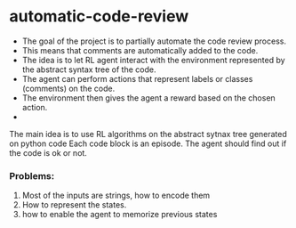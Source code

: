 # automatic-code-review
* The goal of the project is to partially automate the code review process.
* This means that comments are automatically added to the code.
* The idea is to let RL agent interact with the environment represented by the abstract syntax tree of the code.
* The agent can perform actions that represent labels or classes (comments) on the code.
* The environment then gives the agent a reward based on the chosen action.
* 
The main idea is to use RL algorithms on the abstract sytnax tree generated on python code
Each code block is an episode.
The agent should find out if the code is ok or not.

### Problems:
1. Most of the inputs are strings, how to encode them
2. How to represent the states.
3. how to enable the agent to memorize previous states
